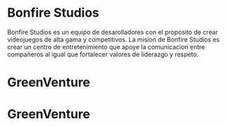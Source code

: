 # Bonfire Studios
Bonfire Studios es un equipo de desarolladores con el proposito de crear videojuegos de alta gama y competitivos. 
La mision de Bonfire Studios es crear un centro de entretenimiento que apoye la comunicacion entre compañeros al igual que fortalecer valores de liderazgo y respeto. 
# GreenVenture
# GreenVenture
